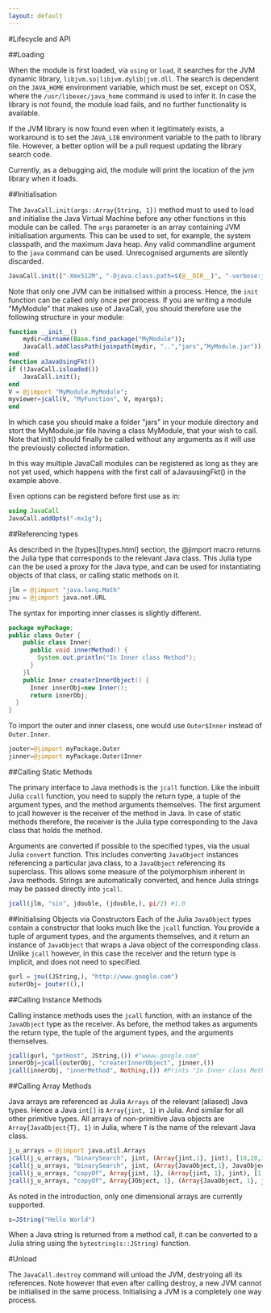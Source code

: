 ```yaml
---
layout: default
---
```


#Lifecycle and API

##Loading

When the module is first loaded, via `using` or `load`, it searches for the JVM dynamic library, `libjvm.so|libjvm.dylib|jvm.dll`. The search is dependent on the `JAVA_HOME` environment variable, which must be set, except on OSX, where the `/usr/libexec/java_home` command is used to infer it. In case the library is not found, the module load fails, and no further functionality is available.

If the JVM library is now found even when it legitimately exists, a workaround is to set the `JAVA_LIB` environment variable to the path to library file. However, a better option will be a pull request updating the library search code.

Currently, as a debugging aid, the module will print the location of the jvm library when it loads.

##Initialisation

The `JavaCall.init(args::Array{String, 1})` method must to used to load and initialise the Java Virtual Machine before any other functions in this module can be called. The `args` parameter is an array containing JVM initialisation arguments. This can be used to set, for example, the system classpath, and the maximum Java heap. Any valid commandline argument to the `java` command can be used. Unrecognised arguments are silently discarded.

```julia
JavaCall.init(["-Xmx512M", "-Djava.class.path=$(@__DIR__)", "-verbose:jni", "-verbose:gc"])
```

Note that only one JVM can be initialised within a process. Hence, the `init` function can be called only once per process.
If you are writing a module "MyModule" that makes use of JavaCall, you should therefore use the following structure in your module:

```julia
function __init__()
    mydir=dirname(Base.find_package("MyModule"));
    JavaCall.addClassPath(joinpath(mydir, "..","jars","MyModule.jar"));
end
function aJavaUsingFkt()
if (!JavaCall.isloaded())
    JavaCall.init();
end
V = @jimport "MyModule.MyModule";
myviewer=jcall(V, "MyFunction", V, myargs);
end
```

In which case you should make a folder "jars" in your module directory and stort the MyModule.jar file having a class MyModule, that your wish to call. Note that init() should finally be called without any arguments as it will use the previously collected information.

In this way multiple JavaCall modules can be registered as long as they are not yet used, which happens with the first call of aJavausingFkt() in the example above.

Even options can be registerd before first use as in:

```julia
using JavaCall
JavaCall.addOpts("-mx1g");
```

##Referencing types

As described in the [types][types.html] section, the @jimport macro returns the Julia type that corresponds to the relevant Java class. This Julia type can the be used a proxy for the Java type, and can be used for instantiating objects of that class, or calling static methods on it.
```julia
jlm = @jimport "java.lang.Math"
jnu = @jimport java.net.URL
```
The syntax for importing inner classes is slightly different.
```java
package myPackage;
public class Outer {
    public class Inner{
      public void innerMethod() {
        System.out.println("In Inner class Method");
      }
    }l
	public Inner createrInnerObject() {
      Inner innerObj=new Inner();
      return innerObj;
  }
}
```
To import the outer and inner clasess, one would use `Outer$Inner` instead of `Outer.Inner`.
```julia
jouter=@jimport myPackage.Outer
jinner=@jimport myPackage.Outer$Inner
```
##Calling Static Methods

The primary interface to Java methods is the `jcall` function. Like the inbuilt Julia `ccall` function, you need to supply the return type, a tuple of the argument types, and the method arguments themselves. The first argument to jcall however is the receiver of the method in Java. In case of static methods therefore, the receiver is the Julia type corresponding to the Java class that holds the method.

Arguments are converted if possible to the specified types, via the usual Julia `convert` function. This includes converting `JavaObject` instances referencing a particular java class, to a `JavaObject` referencing its superclass. This allows some measure of the polymorphism inherent in Java methods. Strings are automatically converted, and hence Julia strings may be passed directly into `jcall`.

```julia
jcall(jlm, "sin", jdouble, (jdouble,), pi/2) #1.0
```

##Initialising Objects via Constructors
Each of the Julia `JavaObject` types contain a constructor that looks much like the `jcall` function. You provide a tuple of argument types, and the arguments themselves, and it return an instance of `JavaObject` that wraps a Java object of the corresponding class. Unlike `jcall` however, in this case the receiver and the return type is implicit, and does not need to specified.

```julia
gurl = jnu((JString,), "http://www.google.com")
outerObj= jouter((),)
```

##Calling Instance Methods

Calling instance methods uses the `jcall` function, with an instance of the `JavaObject` type as the receiver. As before, the method takes as arguments the return type, the tuple of the argument types, and the arguments themselves.

```julia
jcall(gurl, "getHost", JString,()) #"wwww.google.com"
innerObj=jcall(outerObj, "createrInnerObject", jinner,())
jcall(innerObj, "innerMethod", Nothing,()) #Prints "In Inner class Method"
```

##Calling Array Methods

Java arrays are referenced as Julia `Arrays` of the relevant (aliased) Java types. Hence a Java `int[]` is `Array{jint, 1}` in Julia. And similar for all other primitive types. All arrays of non-primitive Java objects are `Array{JavaObject{T}, 1}` in Julia, where `T` is the name of the relevant Java class.

```julia
j_u_arrays = @jimport java.util.Arrays
jcall(j_u_arrays, "binarySearch", jint, (Array{jint,1}, jint), [10,20,30,40,50,60], 40)
jcall(j_u_arrays, "binarySearch", jint, (Array{JavaObject,1}, JavaObject), ["123","abc","uvw","xyz"], "uvw")
jcall(j_u_arrays, "copyOf", Array{jint, 1}, (Array{jint, 1}, jint), [1,2,3], 3)
jcall(j_u_arrays, "copyOf", Array{JObject, 1}, (Array{JavaObject, 1}, jint), ["a","b","c"], 3)
```

As noted in the introduction, only one dimensional arrays are currently supported.

```julia
s=JString("Hello World")
```

When a Java string is returned from a method call, it can be converted to a Julia string using the `bytestring(s::JString)` function.


#Unload

The `JavaCall.destroy` command will unload the JVM, destryoing all its references. Note however that even after calling destroy, a new JVM cannot be initialised in the same process. Initialising a JVM is a completely one way process.
